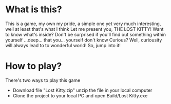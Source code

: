 # What is this?
This is a game, my own my pride, a simple one yet very much interesting, well at least that's what I think
Let me present you, THE LOST KITTY!
Want to know what's inside?
Don't be surprised if you'll find out something within yourself
...deep... that you... yourself don't know
Curious? Well, curiousity will always lead to to wonderful world!
So, jump into it!

# How to play?
There's two ways to play this game
- Download file "Lost Kitty.zip" unzip the file in your local computer
- Clone the project to your local PC and open Build/Lost Kitty.exe
